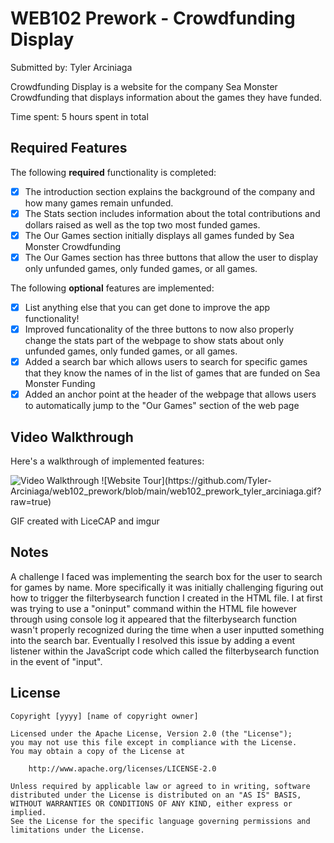 # WEB102 Prework - Crowdfunding Display

Submitted by: Tyler Arciniaga

Crowdfunding Display is a website for the company Sea Monster Crowdfunding that displays information about the games they have funded.

Time spent: 5 hours spent in total

## Required Features

The following **required** functionality is completed:

* [x] The introduction section explains the background of the company and how many games remain unfunded.
* [x] The Stats section includes information about the total contributions and dollars raised as well as the top two most funded games.
* [x] The Our Games section initially displays all games funded by Sea Monster Crowdfunding
* [x] The Our Games section has three buttons that allow the user to display only unfunded games, only funded games, or all games.

The following **optional** features are implemented:

* [x] List anything else that you can get done to improve the app functionality!
* [x] Improved funcationality of the three buttons to now also properly change the stats part of the webpage to show stats about only unfunded games, only funded games, or all games.
* [x] Added a search bar which allows users to search for specific games that they know the names of in the list of games that are funded on Sea Monster Funding
* [x] Added an anchor point at the header of the webpage that allows users to automatically jump to the "Our Games" section of the web page

## Video Walkthrough

Here's a walkthrough of implemented features:

<img src='https://imgur.com/a/L2A393i](https://github.com/Tyler-Arciniaga/web102_prework/blob/main/web102_prework_tyler_arciniaga.gif?raw=true' title='Video Walkthrough' width='' alt='Video Walkthrough' />
![Website Tour](https://github.com/Tyler-Arciniaga/web102_prework/blob/main/web102_prework_tyler_arciniaga.gif?raw=true)

<!-- Replace this with whatever GIF tool you used! -->
GIF created with LiceCAP and imgur
<!-- Recommended tools:
[Kap](https://getkap.co/) for macOS
[ScreenToGif](https://www.screentogif.com/) for Windows
[peek](https://github.com/phw/peek) for Linux. -->

## Notes

A challenge I faced was implementing the search box for the user to search for games by name. More specifically it was initially challenging figuring out how to trigger the filterbysearch function I created in the HTML file. I at first was trying to use a "oninput" command within the HTML file however through using console log it appeared that the filterbysearch function wasn't properly recognized during the time when a user inputted something into the search bar. Eventually I resolved this issue by adding a event listener within the JavaScript code which called the filterbysearch function in the event of "input".

## License

    Copyright [yyyy] [name of copyright owner]

    Licensed under the Apache License, Version 2.0 (the "License");
    you may not use this file except in compliance with the License.
    You may obtain a copy of the License at

        http://www.apache.org/licenses/LICENSE-2.0

    Unless required by applicable law or agreed to in writing, software
    distributed under the License is distributed on an "AS IS" BASIS,
    WITHOUT WARRANTIES OR CONDITIONS OF ANY KIND, either express or implied.
    See the License for the specific language governing permissions and
    limitations under the License.
